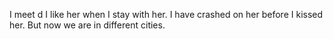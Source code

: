 I meet d
I like her when I stay with her.
I have crashed on her before I kissed her.
But now we are in different cities.
